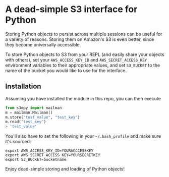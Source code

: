 # A dead-simple S3 interface for Python

Storing Python objects to persist across multiple sessions can be useful for a 
variety of reasons. Storing them on Amazon's S3 is even better, since they
become universally accessible.

To store Python objects to S3 from your REPL (and easily share your objects
with others), set your `AWS_ACCESS_KEY_ID` and `AWS_SECRET_ACCESS_KEY` 
environment variables to their appropriate values, and set `S3_BUCKET`
to the name of the bucket you would like to use for the interface.


## Installation

Assuming you have installed the module in this repo, you can then execute

```python
from s3mpy import mailman
m = mailman.Mailman()
m.store("test_value", "test_key")
m.read("test_key")
> 'test_value'
```

You'll also have to set the following in your `~/.bash_profile` and make sure it's sourced:

```
export AWS_ACCESS_KEY_ID=YOURACCCESSKEY
export AWS_SECRET_ACCESS_KEY=YOURSECRETKEY
export S3_BUCKET=bucketname
```

Enjoy dead-simple storing and loading of Python objects!
